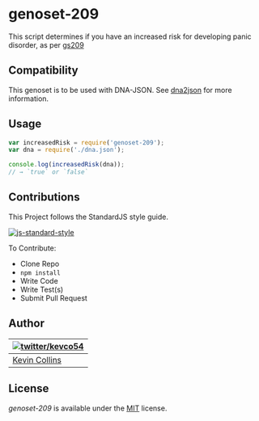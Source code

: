 # genoset-209

This script determines if you have an increased risk for developing panic disorder, as per [gs209](http://www.snpedia.com/index.php/Gs209)

## Compatibility

This genoset is to be used with DNA-JSON. See [dna2json](https://github.com/genomejs/dna2json) for more information.

## Usage

```js
var increasedRisk = require('genoset-209');
var dna = require('./dna.json');

console.log(increasedRisk(dna));
// → `true` or `false`
```

## Contributions

This Project follows the StandardJS style guide.

[![js-standard-style](https://cdn.rawgit.com/feross/standard/master/badge.svg)](https://github.com/feross/standard)

To Contribute:

- Clone Repo
- `npm install`
- Write Code
- Write Test(s)
- Submit Pull Request


## Author

| [![twitter/kevco54](https://gravatar.com/avatar/c3f0cac49ad7d267cb58499a86bfdd19)](https://twitter.com/kevco54 "Follow @kevco54 on Twitter") |
|---|
| [Kevin Collins](https://iamkevin.co/) |

## License

_genoset-209_ is available under the [MIT](https://mths.be/mit) license.
